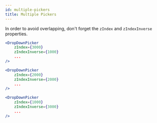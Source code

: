 ```yaml
---
id: multiple-pickers
title: Multiple Pickers
---
```


In order to avoid overlapping, don't forget the `zIndex` and `zIndexInverse` properties.

```jsx
<DropDownPicker
    zIndex={3000}
    zIndexInverse={1000}
    ...
/>

<DropDownPicker
    zIndex={2000}
    zIndexInverse={2000}
    ...
/>

<DropDownPicker
    zIndex={1000}
    zIndexInverse={3000}
    ...
/>
```